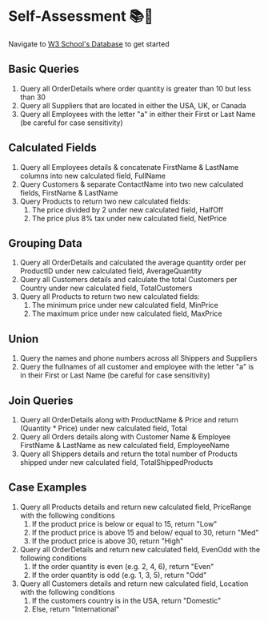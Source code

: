 # Self-Assessment 📚📝

Navigate to [W3 School's Database](https://www.w3schools.com/sql/trysql.asp?filename=trysql_select_all) to get started

## Basic Queries

1. Query all OrderDetails where order quantity is greater than 10 but less than 30
2. Query all Suppliers that are located in either the USA, UK, or Canada
3. Query all Employees with the letter "a" in either their First or Last Name (be careful for case sensitivity)

## Calculated Fields

1. Query all Employees details & concatenate FirstName & LastName columns into new calculated field, FullName
2. Query Customers & separate ContactName into two new calculated fields, FirstName & LastName
3. Query Products to return two new calculated fields:
   1. The price divided by 2 under new calculated field, HalfOff
   2. The price plus 8% tax under new calculated field, NetPrice

## Grouping Data

1. Query all OrderDetails and calculated the average quantity order per ProductID under new calculated field, AverageQuantity
2. Query all Customers details and calculate the total Customers per Country under new calculated field, TotalCustomers
3. Query all Products to return two new calculated fields:
   1. The minimum price under new calculated field, MinPrice
   2. The maximum price under new calculated field, MaxPrice

## Union

1. Query the names and phone numbers across all Shippers and Suppliers
2. Query the fullnames of all customer and employee with the letter "a" is in their First or Last Name (be careful for case sensitivity)

## Join Queries

1. Query all OrderDetails along with ProductName & Price and return (Quantity \* Price) under new calculated field, Total
2. Query all Orders details along with Customer Name & Employee FirstName & LastName as new calculated field, EmployeeName
3. Query all Shippers details and return the total number of Products shipped under new calculated field, TotalShippedProducts

## Case Examples

1. Query all Products details and return new calculated field, PriceRange with the following conditions
   1. If the product price is below or equal to 15, return "Low"
   2. If the product price is above 15 and below/ equal to 30, return "Med"
   3. If the product price is above 30, return "High"
2. Query all OrderDetails and return new calculated field, EvenOdd with the following conditions
   1. If the order quantity is even (e.g. 2, 4, 6), return "Even"
   2. If the order quantity is odd (e.g. 1, 3, 5), return "Odd"
3. Query all Customers details and return new calculated field, Location with the following conditions
   1. If the customers country is in the USA, return "Domestic"
   2. Else, return "International"
